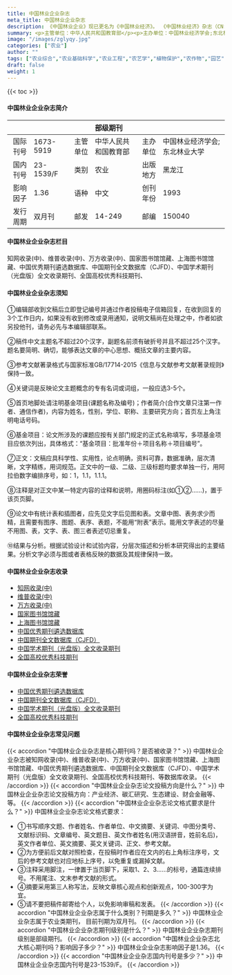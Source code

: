 ```yaml
---
title: 中国林业企业杂志
meta_title: 中国林业企业杂志
description: 《中国林业企业》现已更名为《中国林业经济》。 《中国林业经济》杂志（CN:23-1539/F）内容丰富、思想健康，1993年创刊，目前以双月刊形式发行，刊物对外积极扩大宣传，致力于提高杂志质量与影响。该杂志旨在推动林业经济领域的学术研究和学术交流，涵盖了林业经济学、森林资源管理、林业政策与规划、林木培育与管理、森林产品加工与营销等多个学科领域。 中国林业科学研究院是中国林业科研领域的国家级研究机构，拥有雄厚的科研实力和丰富的经验。该机构致力于林业科学的前沿研究和技术创新，为我国林业发展和生态文明建设提供了重要的支持。《中国林业经济》作为中国林业经济学术界的重要载体，通过发表高水平的学术论文，促进林业经济学的研究与应用，为林业经济学者和相关从业人员提供一个学术交流和分享研究成果的平台。 《中国林业经济》杂志的内容涵盖了林业经济学的多个领域，包括森林资源评估与管理、生态经济学、林业政策与规划、森林生态系统服务价值评估、森林生产与经营管理、林产品产业链及市场研究等。杂志发表了大量的学术论文、研究文章和专家观点，紧密关注林业经济领域的最新进展和热点问题，为学术界和政策制定者提供了重要的参考资料。
summary: <p>主管单位：中华人民共和国教育部</p><p>主办单位：中国林业经济学会;东北林业大学</p><p>发行级别：部级期刊</p><p>发行周期：双月刊</p>
image: "/images/zglyqy.jpg"
categories: ["农业"]
author: ""
tags: ["农业综合","农业基础科学","农业工程","农艺学","植物保护","农作物","园艺","林业","畜牧与动物医学","蚕蜂与野生动物保护","水产和渔业",]
draft: false
weight: 1
---
```


{{< toc >}}

#### 中国林业企业杂志简介
|               |                               |               | 部级期刊        |               |                           |
| ------------: | :---------------------------- | ------------: | :---------------------------- | ------------: | :------------------------ |
| 国际刊号      | 1673-5919   | 主管单位      | 中华人民共和国教育部     | 主办单位      | 中国林业经济学会;东北林业大学     |
| 国内刊号      | 23-1539/F        | 类别          | 农业       | 出版地方      | 黑龙江           |
| 影响因子      | 1.36        | 语种          | 中文             | 创刊年份      | 1993    |
| 发行周期      | 双月刊    | 邮发          | 14-249              | 邮编          | 150040      |

#### 中国林业企业杂志栏目
<span>知网收录(中)</span>、<span>维普收录(中)</span>、<span>万方收录(中)</span>、<span>国家图书馆馆藏</span>、<span>上海图书馆馆藏</span>、<span>中国优秀期刊遴选数据库</span>、<span>中国期刊全文数据库（CJFD）</span>、<span>中国学术期刊（光盘版）全文收录期刊</span>、<span>全国高校优秀科技期刊</span>、

#### 中国林业企业杂志须知
<p><p>
	①编辑部收到文稿后立即登记编号并通过作者投稿电子信箱回复，在收到回复的3个工作日内，如果没有收到修改或录用通知，说明文稿尚在处理之中，作者如欲另投他刊，请务必先与本编辑部联系。
</p><p>
	②稿件中文主题名不超过20个汉字，副题名前须有破折号并且不超过25个汉字。题名要简明、确切，能够表达文章的中心思想、概括文章的主要内容。
</p><p>
	③参考文献著录格式与国家标准GB/17714-2015《信息与文献参考文献著录规则》保持一致。
</p><p>
	④关键词是反映论文主题概念的专有名词或词组，一般应选3-5个。
</p><p>
	⑤首页地脚处请注明基金项目(课题名称及编号)；作者简介(合作文章只注第一作者、通信作者)，内容为姓名，性别，学位、职称、主要研究方向；首页左上角注明电话号码。
</p><p>
	⑥基金项目：论文所涉及的课题应按有关部门规定的正式名称填写，多项基金项目应依次列出，具体格式：“基金项目：批准年份＋项目名称＋项目编号”。
</p><p>
	⑦正文：文稿应具科学性、实用性，论点明确，资料可靠，数据准确，层次清晰，文字精练，用词规范。正文中的一级、二级、三级标题均要求单独一行，用阿拉伯数字编排序号，如：1，1.1，1.1.1。
</p><p>
	⑧注释是对正文中某一特定内容的诠释和说明，用圈码标注(如①②……)，置于该页页脚。
</p><p>
	⑨论文中有统计表和插图者，应先见文字后见图和表。文章中图、表务求少而精，且需要有图序、图题、表序、表题，不能用“附表”表示。能用文字表述的尽量不用图、表，文字、表、图三者表述切忌重复。
</p><p>
	⑩结果与分析。根据试验设计和试验内容，分层次描述和分析本研究得出的主要结果。分析文字必须与图或者表格反映的数据及其规律保持一致。
</p></p>


#### 中国林业企业杂志收录
<ul>
    <li class="inline-block">
        <a class="bg-theme-light hover:bg-primary dark:bg-darkmode-theme-light dark:hover:bg-darkmode-primary dark:hover:text-dark m-1 block rounded px-3 py-1 hover:text-white" href="#中国林业企业杂志收录">
        知网收录(中)
        </a>
    </li>
    <li class="inline-block">
        <a class="bg-theme-light hover:bg-primary dark:bg-darkmode-theme-light dark:hover:bg-darkmode-primary dark:hover:text-dark m-1 block rounded px-3 py-1 hover:text-white" href="#中国林业企业杂志收录">
        维普收录(中)
        </a>
    </li>
    <li class="inline-block">
        <a class="bg-theme-light hover:bg-primary dark:bg-darkmode-theme-light dark:hover:bg-darkmode-primary dark:hover:text-dark m-1 block rounded px-3 py-1 hover:text-white" href="#中国林业企业杂志收录">
        万方收录(中)
        </a>
    </li>
    <li class="inline-block">
        <a class="bg-theme-light hover:bg-primary dark:bg-darkmode-theme-light dark:hover:bg-darkmode-primary dark:hover:text-dark m-1 block rounded px-3 py-1 hover:text-white" href="#中国林业企业杂志收录">
        国家图书馆馆藏
        </a>
    </li>
    <li class="inline-block">
        <a class="bg-theme-light hover:bg-primary dark:bg-darkmode-theme-light dark:hover:bg-darkmode-primary dark:hover:text-dark m-1 block rounded px-3 py-1 hover:text-white" href="#中国林业企业杂志收录">
        上海图书馆馆藏
        </a>
    </li>
    <li class="inline-block">
        <a class="bg-theme-light hover:bg-primary dark:bg-darkmode-theme-light dark:hover:bg-darkmode-primary dark:hover:text-dark m-1 block rounded px-3 py-1 hover:text-white" href="#中国林业企业杂志收录">
        中国优秀期刊遴选数据库
        </a>
    </li>
    <li class="inline-block">
        <a class="bg-theme-light hover:bg-primary dark:bg-darkmode-theme-light dark:hover:bg-darkmode-primary dark:hover:text-dark m-1 block rounded px-3 py-1 hover:text-white" href="#中国林业企业杂志收录">
        中国期刊全文数据库（CJFD）
        </a>
    </li>
    <li class="inline-block">
        <a class="bg-theme-light hover:bg-primary dark:bg-darkmode-theme-light dark:hover:bg-darkmode-primary dark:hover:text-dark m-1 block rounded px-3 py-1 hover:text-white" href="#中国林业企业杂志收录">
        中国学术期刊（光盘版）全文收录期刊
        </a>
    </li>
    <li class="inline-block">
        <a class="bg-theme-light hover:bg-primary dark:bg-darkmode-theme-light dark:hover:bg-darkmode-primary dark:hover:text-dark m-1 block rounded px-3 py-1 hover:text-white" href="#中国林业企业杂志收录">
        全国高校优秀科技期刊
        </a>
    </li>
</ul>



#### 中国林业企业杂志荣誉
<ul>
    <li class="inline-block">
        <a class="bg-theme-light hover:bg-primary dark:bg-darkmode-theme-light dark:hover:bg-darkmode-primary dark:hover:text-dark m-1 block rounded px-3 py-1 hover:text-white" href="#中国林业企业杂志荣誉">
        中国优秀期刊遴选数据库
        </a>
    </li>
    <li class="inline-block">
        <a class="bg-theme-light hover:bg-primary dark:bg-darkmode-theme-light dark:hover:bg-darkmode-primary dark:hover:text-dark m-1 block rounded px-3 py-1 hover:text-white" href="#中国林业企业杂志荣誉">
        中国期刊全文数据库（CJFD）
        </a>
    </li>
    <li class="inline-block">
        <a class="bg-theme-light hover:bg-primary dark:bg-darkmode-theme-light dark:hover:bg-darkmode-primary dark:hover:text-dark m-1 block rounded px-3 py-1 hover:text-white" href="#中国林业企业杂志荣誉">
        中国学术期刊（光盘版）全文收录期刊
        </a>
    </li>
    <li class="inline-block">
        <a class="bg-theme-light hover:bg-primary dark:bg-darkmode-theme-light dark:hover:bg-darkmode-primary dark:hover:text-dark m-1 block rounded px-3 py-1 hover:text-white" href="#中国林业企业杂志荣誉">
        全国高校优秀科技期刊
        </a>
    </li>
</ul>












#### 中国林业企业杂志常见问题
{{< accordion "中国林业企业杂志是核心期刊吗？是否被收录？" >}}
中国林业企业杂志被知网收录(中)、维普收录(中)、万方收录(中)、国家图书馆馆藏、上海图书馆馆藏、中国优秀期刊遴选数据库、中国期刊全文数据库（CJFD）、中国学术期刊（光盘版）全文收录期刊、全国高校优秀科技期刊、等数据库收录。
{{< /accordion >}}
{{< accordion "中国林业企业杂志论文投稿方向是什么？" >}}
中国林业企业杂志论文投稿方向：产业经济、碳汇研究、生态建设、财会金融等、等。
{{< /accordion >}}
{{< accordion "中国林业企业杂志论文格式要求是什么？" >}}
中国林业企业杂志论文格式要求：
- ①书写顺序文题、作者姓名、作者单位、中文摘要、关键词、中图分类号、文献标识码、文章编号、英文题目、英文作者姓名(用汉语拼音，姓前名后)，英文作者单位、英文摘要、英文关键词、正文、参考文献。
- ②为方便前后文献对照检查，在投稿时作者应在文内的右上角标注序号，文后的参考文献也对应地标上序号，以免重复或漏掉文献。
- ③注释采用脚注，一律置于当页脚下，采取1、2、3……的标号，通篇连续排号。不用尾注、文末参考文献的形式。
- ④摘要采用第三人称写法，反映文章核心观点和创新观点，100-300字为宜。
- ⑤请不要把稿件邮寄给个人，以免影响审稿和发表。
{{< /accordion >}}
{{< accordion "中国林业企业杂志属于什么类别？刊期是多久？" >}}
中国林业企业杂志属于农业类期刊， 目前刊期为双月刊。
{{< /accordion >}}
{{< accordion "中国林业企业杂志期刊级别是什么？" >}}
中国林业企业杂志期刊级别是部级期刊。
{{< /accordion >}}
{{< accordion "中国林业企业杂志北大核心期刊吗？影响因子多少？" >}}
中国林业企业杂志影响因子是1.36。
{{< /accordion >}}
{{< accordion "中国林业企业杂志国内刊号是多少？" >}}
中国林业企业杂志国内刊号是23-1539/F。
{{< /accordion >}}